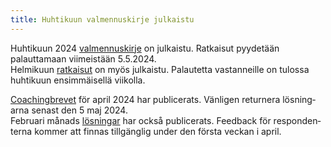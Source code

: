```yaml
---
title: Huhtikuun valmennuskirje julkaistu
---
```


Huhtikuun 2024 [valmennuskirje](https://drive.google.com/file/d/1kZczqYsG8l9Fa1Kyqs3DxY5gQMFOfRNs/view) on julkaistu.
Ratkaisut pyydetään palauttamaan viimeistään 5.5.2024.<br>
Helmikuun [ratkaisut](https://drive.google.com/file/d/1Q0vNEc9vi-b_xaxi-gfIzPTKXcFxoQYY/view) on myös julkaistu.
Palautetta vastanneille on tulossa huhtikuun ensimmäisellä viikolla.

<span lang="sv-FI">[Coachingbrevet](https://drive.google.com/file/d/1Qt6Mqssm5UXb4BP6pDeOPETeuPyS7zdH/view) för april 2024 har publicerats.
Vänligen returnera lösningarna senast den 5 maj 2024.<br>
Februari månads [lösningar](https://drive.google.com/file/d/1kUKwp7AQERLhGaJmLXSemrlIe6ypYw-1/view) har också publicerats.
Feedback för respondenterna kommer att finnas tillgänglig under den första veckan i april.</span>
